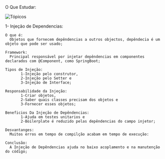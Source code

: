 O Que Estudar: 





![Tópicos](https://github.com/amandaAlvesa/Estudos-Backend-Java/assets/108950028/c61d9947-e30d-42c6-a6af-17b139e048c8)



1- Injeção de Dependencias:

    O que é: 
      Objetos que fornecem depêndencias a outros objectos, depêndecia é um objeto que pode ser usado;
    
    Framework: 
      Principal responsável por injetar depêndencias em componentes declarados com @Component, como SpringBoot;
    
    Tipos de Injeção: 
           1-Injeção pelo construtor,
           2-Injeção pelo Setter e
           3-Injeção de Interface;
    
    Responsabilidade da Injeção: 
           1-Criar objetos,
           2-Saber quais classes precisam dos objetos e
           3-Fornecer esses objetos;
    
    Beneficios Da Injeção de Depêndencias:
           1-Ajuda em testes unitarios e
           2-Boilerplate é reduzido pelas depêndencias do campo injetor;
    
    Desvantanges:
      Muitos erros em tempo de compilção acabam em tempo de execução:
  
    Conclusão: 
      A Injeção de Depêndencias ajuda no baixo acoplamento e na manutenção do código;
